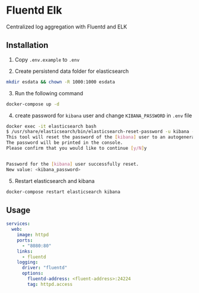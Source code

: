 # Fluentd Elk

Centralized log aggregation with Fluentd and ELK

## Installation

1. Copy `.env.example` to `.env`

2. Create persistend data folder for elasticsearch

```bash
mkdir esdata && chown -R 1000:1000 esdata
```

3. Run the following command

```bash
docker-compose up -d
```

4. create password for `kibana` user and change `KIBANA_PASSWORD` in `.env` file

```bash
docker exec -it elasticsearch bash
$ /usr/share/elasticsearch/bin/elasticsearch-reset-password -u kibana --auto
This tool will reset the password of the [kibana] user to an autogenerated value.
The password will be printed in the console.
Please confirm that you would like to continue [y/N]y


Password for the [kibana] user successfully reset.
New value: <kibana_password>
```

5. Restart elasticsearch and kibana

```bash
docker-compose restart elasticsearch kibana
```

## Usage

```yml
services:
  web:
    image: httpd
    ports:
      - "8080:80"
    links:
      - fluentd
    logging:
      driver: "fluentd"
      options:
        fluentd-address: <fluent-address>:24224
        tag: httpd.access
```
